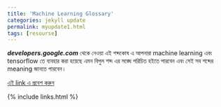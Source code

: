 ```yaml
---
title: 'Machine Learning Glossary'
categories: jekyll update
permalink: myupdate1.html
tags: [resourse]
---
```


**_developers.google.com_** থেকে নেওয়া এই শব্দকোষ এ আপনারা machine learning এবং tensorflow তে ব্যবহার করা হয়েছে এমন বিপুল শব্দ এর সঙ্ঘে পরিচিত হইতে পারবেন এবং সেই সব শব্দের meaning জানতে পারবেন।

[এই link এ প্রবেশ করুন](https://developers.google.com/machine-learning/glossary/)

{% include links.html %}
